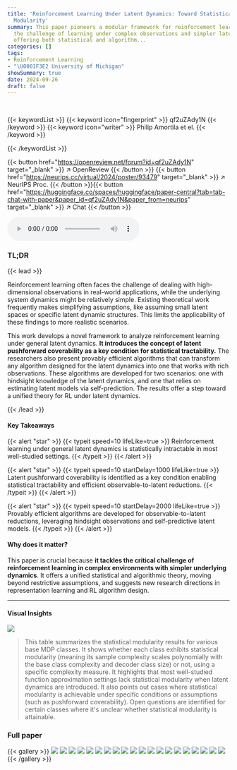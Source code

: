 ```yaml
---
title: 'Reinforcement Learning Under Latent Dynamics: Toward Statistical and Algorithmic
  Modularity'
summary: This paper pioneers a modular framework for reinforcement learning, addressing
  the challenge of learning under complex observations and simpler latent dynamics,
  offering both statistical and algorithm...
categories: []
tags:
- Reinforcement Learning
- "\U0001F3E2 University of Michigan"
showSummary: true
date: 2024-09-26
draft: false
---
```


<br>

{{< keywordList >}}
{{< keyword icon="fingerprint" >}} qf2uZAdy1N {{< /keyword >}}
{{< keyword icon="writer" >}} Philip Amortila et el. {{< /keyword >}}
 
{{< /keywordList >}}

{{< button href="https://openreview.net/forum?id=qf2uZAdy1N" target="_blank" >}}
↗ OpenReview
{{< /button >}}
{{< button href="https://neurips.cc/virtual/2024/poster/93479" target="_blank" >}}
↗ NeurIPS Proc.
{{< /button >}}{{< button href="https://huggingface.co/spaces/huggingface/paper-central?tab=tab-chat-with-paper&paper_id=qf2uZAdy1N&paper_from=neurips" target="_blank" >}}
↗ Chat
{{< /button >}}



<audio controls>
    <source src="https://ai-paper-reviewer.com/qf2uZAdy1N/podcast.wav" type="audio/wav">
    Your browser does not support the audio element.
</audio>


### TL;DR


{{< lead >}}

Reinforcement learning often faces the challenge of dealing with high-dimensional observations in real-world applications, while the underlying system dynamics might be relatively simple.  Existing theoretical work frequently makes simplifying assumptions, like assuming small latent spaces or specific latent dynamic structures.  This limits the applicability of these findings to more realistic scenarios.

This work develops a novel framework to analyze reinforcement learning under general latent dynamics.  **It introduces the concept of latent pushforward coverability as a key condition for statistical tractability.** The researchers also present provably efficient algorithms that can transform any algorithm designed for the latent dynamics into one that works with rich observations.  These algorithms are developed for two scenarios: one with hindsight knowledge of the latent dynamics, and one that relies on estimating latent models via self-prediction.  The results offer a step toward a unified theory for RL under latent dynamics.

{{< /lead >}}


#### Key Takeaways

{{< alert "star" >}}
{{< typeit speed=10 lifeLike=true >}} Reinforcement learning under general latent dynamics is statistically intractable in most well-studied settings. {{< /typeit >}}
{{< /alert >}}

{{< alert "star" >}}
{{< typeit speed=10 startDelay=1000 lifeLike=true >}} Latent pushforward coverability is identified as a key condition enabling statistical tractability and efficient observable-to-latent reductions. {{< /typeit >}}
{{< /alert >}}

{{< alert "star" >}}
{{< typeit speed=10 startDelay=2000 lifeLike=true >}} Provably efficient algorithms are developed for observable-to-latent reductions, leveraging hindsight observations and self-predictive latent models. {{< /typeit >}}
{{< /alert >}}

#### Why does it matter?
This paper is crucial because **it tackles the critical challenge of reinforcement learning in complex environments with simpler underlying dynamics**.  It offers a unified statistical and algorithmic theory, moving beyond restrictive assumptions, and suggests new research directions in representation learning and RL algorithm design.

------
#### Visual Insights





![](https://ai-paper-reviewer.com/qf2uZAdy1N/tables_5_1.jpg)

> This table summarizes the statistical modularity results for various base MDP classes.  It shows whether each class exhibits statistical modularity (meaning its sample complexity scales polynomially with the base class complexity and decoder class size) or not, using a specific complexity measure.  It highlights that most well-studied function approximation settings lack statistical modularity when latent dynamics are introduced.  It also points out cases where statistical modularity is achievable under specific conditions or assumptions (such as pushforward coverability).  Open questions are identified for certain classes where it's unclear whether statistical modularity is attainable.





### Full paper

{{< gallery >}}
<img src="https://ai-paper-reviewer.com/qf2uZAdy1N/1.png" class="grid-w50 md:grid-w33 xl:grid-w25" />
<img src="https://ai-paper-reviewer.com/qf2uZAdy1N/2.png" class="grid-w50 md:grid-w33 xl:grid-w25" />
<img src="https://ai-paper-reviewer.com/qf2uZAdy1N/3.png" class="grid-w50 md:grid-w33 xl:grid-w25" />
<img src="https://ai-paper-reviewer.com/qf2uZAdy1N/4.png" class="grid-w50 md:grid-w33 xl:grid-w25" />
<img src="https://ai-paper-reviewer.com/qf2uZAdy1N/5.png" class="grid-w50 md:grid-w33 xl:grid-w25" />
<img src="https://ai-paper-reviewer.com/qf2uZAdy1N/6.png" class="grid-w50 md:grid-w33 xl:grid-w25" />
<img src="https://ai-paper-reviewer.com/qf2uZAdy1N/7.png" class="grid-w50 md:grid-w33 xl:grid-w25" />
<img src="https://ai-paper-reviewer.com/qf2uZAdy1N/8.png" class="grid-w50 md:grid-w33 xl:grid-w25" />
<img src="https://ai-paper-reviewer.com/qf2uZAdy1N/9.png" class="grid-w50 md:grid-w33 xl:grid-w25" />
<img src="https://ai-paper-reviewer.com/qf2uZAdy1N/10.png" class="grid-w50 md:grid-w33 xl:grid-w25" />
<img src="https://ai-paper-reviewer.com/qf2uZAdy1N/11.png" class="grid-w50 md:grid-w33 xl:grid-w25" />
<img src="https://ai-paper-reviewer.com/qf2uZAdy1N/12.png" class="grid-w50 md:grid-w33 xl:grid-w25" />
<img src="https://ai-paper-reviewer.com/qf2uZAdy1N/13.png" class="grid-w50 md:grid-w33 xl:grid-w25" />
<img src="https://ai-paper-reviewer.com/qf2uZAdy1N/14.png" class="grid-w50 md:grid-w33 xl:grid-w25" />
<img src="https://ai-paper-reviewer.com/qf2uZAdy1N/15.png" class="grid-w50 md:grid-w33 xl:grid-w25" />
<img src="https://ai-paper-reviewer.com/qf2uZAdy1N/16.png" class="grid-w50 md:grid-w33 xl:grid-w25" />
<img src="https://ai-paper-reviewer.com/qf2uZAdy1N/17.png" class="grid-w50 md:grid-w33 xl:grid-w25" />
<img src="https://ai-paper-reviewer.com/qf2uZAdy1N/18.png" class="grid-w50 md:grid-w33 xl:grid-w25" />
<img src="https://ai-paper-reviewer.com/qf2uZAdy1N/19.png" class="grid-w50 md:grid-w33 xl:grid-w25" />
<img src="https://ai-paper-reviewer.com/qf2uZAdy1N/20.png" class="grid-w50 md:grid-w33 xl:grid-w25" />
{{< /gallery >}}